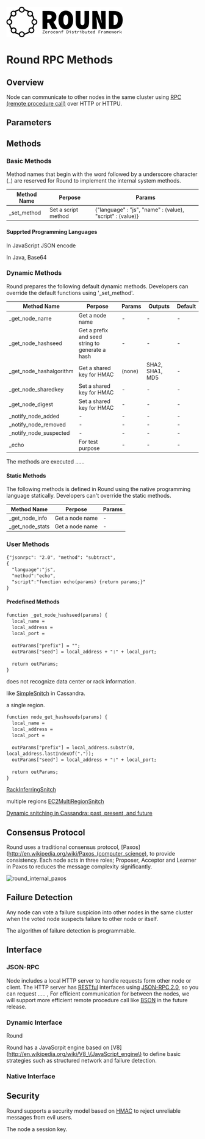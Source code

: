 ![round_logo](./img/round_logo.png)

# Round RPC Methods

## Overview

Node can communicate to other nodes in the same cluster using [RPC (remote procedure call)](http://en.wikipedia.org/wiki/Remote_procedure_call) over HTTP or HTTPU.

## Parameters

## Methods

### Basic Methods

Method names that begin with the word followed by a underscore character (_) are reserved for Round to implement the internal system methods.

| Method Name | Perpose | Params |
|-|-|-|
| _set_method | Set a script method | {"language" : "js", "name" : (value), "script" : (value)} |

#### Supprted Programming Languages

In JavaScript JSON encode

In Java, Base64

### Dynamic Methods

Round prepares the following default dynamic methods. Developers can override the default functions using '_set_method'.

| Method Name | Perpose | Params | Outputs | Default |
|-|-|-|-| - |
| _get_node_name | Get a node name | - | - | - |
| _get_node_hashseed | Get a prefix and seed string to generate a hash | - | - | - |
| _get_node_hashalgorithm | Get a shared key for HMAC | (none) | SHA2, SHA1, MD5 | - |
| _get_node_sharedkey | Set a shared key for HMAC | - | - | - |
| _get_node_digest | Set a shared key for HMAC | - | - | - |
| _notify_node_added | - | - | - | - |
| _notify_node_removed | - | - | - | - |
| _notify_node_suspected | - | - | - | - |
| _echo| For test purpose | - | - | - |

The methods are executed ......

#### Static Methods

The following methods is defined in Round using the native programming language statically. Developers can't override the static methods.

| Method Name | Perpose | Params |
|-|-|-|
| _get_node_info | Get a node name | - |
| _get_node_stats | Get a node name | - |

### User Methods

```
{"jsonrpc": "2.0", "method": "subtract",
{
  "language":"js",
  "method":"echo",
  "script":"function echo(params) {return params;}"
}
```

#### Predefined Methods

```
function _get_node_hashseed(params) {
  local_name =
  local_address =
  local_port =

  outParams["prefix"] = "";
  outParams["seed"] = local_address + ":" + local_port;

  return outParams;
}
```

does not recognize data center or rack information.

like  [SimpleSnitch](http://www.datastax.com/documentation/cassandra/2.0/cassandra/architecture/architectureSnitchSimple_c.html) in Cassandra.

a single region.

```
function node_get_hashseeds(params) {
  local_name =
  local_address =
  local_port =

  outParams["prefix"] = local_address.substr(0, local_address.lastIndexOf("."));
  outParams["seed"] = local_address + ":" + local_port;

  return outParams;
}
```

[RackInferringSnitch](http://www.datastax.com/documentation/cassandra/2.0/cassandra/architecture/architectureSnitchRackInf_c.html)

multiple regions [EC2MultiRegionSnitch](http://www.datastax.com/documentation/cassandra/2.0/cassandra/architecture/architectureSnitchesAbout_c.html)

[Dynamic snitching in Cassandra: past, present, and future](http://www.datastax.com/dev/blog/dynamic-snitching-in-cassandra-past-present-and-future)

## Consensus Protocol

Round uses a traditional consensus protocol, [Paxos](http://en.wikipedia.org/wiki/Paxos_(computer_science), to provide consistency. Each node acts in three roles; Proposer, Acceptor and Learner in Paxos to reduces the message complexity significantly.

![round_internal_paxos](/img/round_internal_paxos.svg)

## Failure Detection

Any node can vote a failure suspicion into other nodes in the same cluster when the voted node suspects failure to other node or itself.

The algorithm of failure detection is programmable.

## Interface

### JSON-RPC

Node includes a local HTTP server to handle requests form other node or client. The HTTP server has [RESTful](http://en.wikipedia.org/wiki/Representational_state_transfer) interfaces using [JSON-RPC 2.0](http://www.jsonrpc.org/specification), so you can request ..... , For efficient communication for between the nodes, we will support more efficient remote procedure call like  [BSON](http://bsonspec.org) in the future release.

### Dynamic Interface

Round

Round has a JavaScrpit engine based on [V8](http://en.wikipedia.org/wiki/V8_\(JavaScript_engine\) to define basic strategies such as structured network and failure detection.

### Native Interface

## Security

Round supports a security model based on [HMAC](https://tools.ietf.org/html/rfc2104) to reject unreliable messages from evil users.

The node
a session key.
